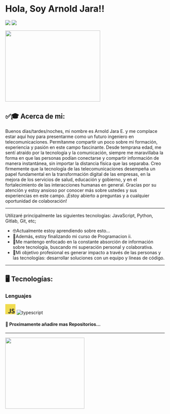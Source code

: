 <!--
**ajarae/ajarae** is a ✨ _special_ ✨ repository because its `README.md` (this file) appears on your GitHub profile.

Here are some ideas to get you started:

- 🔭 I’m currently working on ...
- 🌱 I’m currently learning ...
- 👯 I’m looking to collaborate on ...
- 🤔 I’m looking for help with ...
- 💬 Ask me about ...
- 📫 How to reach me: ...
- 😄 Pronouns: ...
- ⚡ Fun fact: ...
-->
# Hola, Soy Arnold Jara!!

<a href="https://www.linkedin.com/in/arnold-jhony-jara-esteban"><img src="https://img.shields.io/badge/linkedin-0077B5.svg?style=for-the-badge&logo=linkedin&logoColor=white"></a>
<a href="mailto:ajarae@unsa.edu.pe"><img src="https://img.shields.io/badge/e‑mail-D14836.svg?style=for-the-badge&logo=GMail&logoColor=white"></a>
<p display=flex>
<img height="225" width="300" src="https://media.giphy.com/media/qgQUggAC3Pfv687qPC/giphy.gif"/> </p>

<h2>✅🎓 Acerca de mi:</h2>
Buenos días/tardes/noches, mi nombre es Arnold Jara E. y me complace estar aquí hoy para presentarme como un futuro ingeniero en telecomunicaciones. Permítanme compartir un poco sobre mi formación, experiencia y pasión en este campo fascinante. Desde temprana edad, me sentí atraído por la tecnología y la comunicación, siempre me maravillaba la forma en que las personas podían conectarse y compartir información de manera instantánea, sin importar la distancia física que las separaba. Creo firmemente que la tecnología de las telecomunicaciones desempeña un papel fundamental en la transformación digital de las empresas, en la mejora de los servicios de salud, educación y gobierno, y en el fortalecimiento de las interacciones humanas en general. Gracias por su atención y estoy ansioso por conocer más sobre ustedes y sus experiencias en este campo. ¡Estoy abierto a preguntas y a cualquier oportunidad de colaboración!

---
Utilizaré principalmente las siguientes tecnologías: JavaScript, Python, Gitlab, Git, etc;
- 🤓Actualmente estoy aprendiendo sobre esto...
- 📙Además, estoy finalizando mi curso de Programacion ii.
- 🧐Me mantengo enfocado en la constante absorción de información sobre tecnología, buscando mi superación personal y colaborativa.
- 🚀Mi objetivo profesional es generar impacto a través de las personas y las tecnologías: desarrollar soluciones con un equipo y líneas de código.

---

## 🖥️ Tecnologías:
<section>
<h3>Lenguajes</h3>
<p display=flex>
<img height="32" width="32" src="https://raw.githubusercontent.com/github/explore/80688e429a7d4ef2fca1e82350fe8e3517d3494d/topics/javascript/javascript.png" alt="javascript"/>
<img height="32" width="32" src="https://cdn-icons-png.flaticon.com/512/423/423066.png?w=740&t=st=1687467484~exp=1687468084~hmac=1e5b5529d5687e07f67ee28021f748e223eb60baa56f18c88898f6d231bede12" alt="typescript"/>
</p>                                                                                                  
</section>                                                                                                         

#### 🤔 Proximamente añadire mas Repositorios...

---

<p display=flex>
<img height="225" width="250" src="https://media.giphy.com/media/v8jUfaclrsG9x8At9Z/giphy.gif"/> </p>
